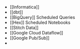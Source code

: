- [[Informatica]]
- [[dbt]]
- [[BigQuery]] Scheduled Queries
- [[Hex]] Scheduled Notebooks
- [[Stitch Data]]
- [[Google Cloud Dataflow]]
- [[Google Pub/Sub]]
-